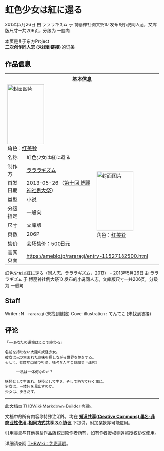 # 虹色少女は紅に還る

<!-- source html: G:\repos\THBWiki-Markdown-Builder\THBWikiMarkdown\Temp\main\f\f8\ns0%3A%E8%99%B9%E8%89%B2%E5%B0%91%E5%A5%B3%E3%81%AF%E7%B4%85%E3%81%AB%E9%82%84%E3%82%8B.html -->

2013年5月26日 由 ラララギズム 于 博丽神社例大祭10 发布的小说同人志，文库版尺寸一共206页，分级为 一般向

本页是关于东方Project  
 **二次创作同人志 (未找到链接)** 的词条
## 作品信息

<table><tbody><tr><th colspan="3">基本信息</th></tr><tr><td class="cover-artwork-mobile" colspan="2"><a href="./文件-虹色少女は紅に還る封面.jpg.md" class="image" title="封面图片"><img alt="封面图片" src="https://upload.thwiki.cc/thumb/b/b2/%E8%99%B9%E8%89%B2%E5%B0%91%E5%A5%B3%E3%81%AF%E7%B4%85%E3%81%AB%E9%82%84%E3%82%8B%E5%B0%81%E9%9D%A2.jpg/120px-%E8%99%B9%E8%89%B2%E5%B0%91%E5%A5%B3%E3%81%AF%E7%B4%85%E3%81%AB%E9%82%84%E3%82%8B%E5%B0%81%E9%9D%A2.jpg" decoding="async" loading="lazy" width="120" height="196" srcset="https://upload.thwiki.cc/thumb/b/b2/%E8%99%B9%E8%89%B2%E5%B0%91%E5%A5%B3%E3%81%AF%E7%B4%85%E3%81%AB%E9%82%84%E3%82%8B%E5%B0%81%E9%9D%A2.jpg/180px-%E8%99%B9%E8%89%B2%E5%B0%91%E5%A5%B3%E3%81%AF%E7%B4%85%E3%81%AB%E9%82%84%E3%82%8B%E5%B0%81%E9%9D%A2.jpg 1.5x, https://upload.thwiki.cc/thumb/b/b2/%E8%99%B9%E8%89%B2%E5%B0%91%E5%A5%B3%E3%81%AF%E7%B4%85%E3%81%AB%E9%82%84%E3%82%8B%E5%B0%81%E9%9D%A2.jpg/241px-%E8%99%B9%E8%89%B2%E5%B0%91%E5%A5%B3%E3%81%AF%E7%B4%85%E3%81%AB%E9%82%84%E3%82%8B%E5%B0%81%E9%9D%A2.jpg 2x" data-file-width="800" data-file-height="1302"></a><div class="cover-char">角色：<a href="./红美铃.md" title="红美铃">红美铃</a></div></td>
</tr><tr><td class="label">名称</td><td colspan="2"> 虹色少女は紅に還る </td></tr><tr><td class="label">制作方</td><td><a href="./ラララギズム.md" title="ラララギズム">ラララギズム</a></td><td class="cover-artwork" rowspan="7" style="min-width:196px;"><a href="./文件-虹色少女は紅に還る封面.jpg.md" class="image" title="封面图片"><img alt="封面图片" src="https://upload.thwiki.cc/thumb/b/b2/%E8%99%B9%E8%89%B2%E5%B0%91%E5%A5%B3%E3%81%AF%E7%B4%85%E3%81%AB%E9%82%84%E3%82%8B%E5%B0%81%E9%9D%A2.jpg/120px-%E8%99%B9%E8%89%B2%E5%B0%91%E5%A5%B3%E3%81%AF%E7%B4%85%E3%81%AB%E9%82%84%E3%82%8B%E5%B0%81%E9%9D%A2.jpg" decoding="async" loading="lazy" width="120" height="196" srcset="https://upload.thwiki.cc/thumb/b/b2/%E8%99%B9%E8%89%B2%E5%B0%91%E5%A5%B3%E3%81%AF%E7%B4%85%E3%81%AB%E9%82%84%E3%82%8B%E5%B0%81%E9%9D%A2.jpg/180px-%E8%99%B9%E8%89%B2%E5%B0%91%E5%A5%B3%E3%81%AF%E7%B4%85%E3%81%AB%E9%82%84%E3%82%8B%E5%B0%81%E9%9D%A2.jpg 1.5x, https://upload.thwiki.cc/thumb/b/b2/%E8%99%B9%E8%89%B2%E5%B0%91%E5%A5%B3%E3%81%AF%E7%B4%85%E3%81%AB%E9%82%84%E3%82%8B%E5%B0%81%E9%9D%A2.jpg/241px-%E8%99%B9%E8%89%B2%E5%B0%91%E5%A5%B3%E3%81%AF%E7%B4%85%E3%81%AB%E9%82%84%E3%82%8B%E5%B0%81%E9%9D%A2.jpg 2x" data-file-width="800" data-file-height="1302"></a><div class="cover-char">角色：<a href="./红美铃.md" title="红美铃">红美铃</a></div></td>
</tr><tr><td class="label">首发日期</td><td>2013-05-26&#160;（<a href="/展会作品列表?e=%E5%8D%9A%E4%B8%BD%E7%A5%9E%E7%A4%BE%E4%BE%8B%E5%A4%A7%E7%A5%AD%2310">第十回 博麗神社例大祭</a>）</td></tr><tr><td class="label">类型</td><td>小说</td></tr><tr><td class="label">分级指定</td><td>一般向</td></tr><tr><td class="label">尺寸</td><td>文库版</td></tr><tr><td class="label">页数</td><td>206P</td></tr><tr><td class="label">售价</td><td>会场售价：500日元</td></tr>
<tr><td class="label">官网页面</td><td colspan="2"><a rel="nofollow" class="external free" href="https://ameblo.jp/rararagi/entry-11527182500.html">https://ameblo.jp/rararagi/entry-11527182500.html</a></td></tr></tbody></table>

虹色少女は紅に還る（同人志，ラララギズム，2013） - 2013年5月26日 由 ラララギズム 于 博丽神社例大祭10 发布的小说同人志，文库版尺寸一共206页，分级为 一般向
## Staff
Writer
: N　rararagi (未找到链接)
Cover illustration
: てんてこ (未找到链接)

## 评论
```
「──あなたの運命はここで終わる」

名前を持たない大陸の妖怪少女。
彼女は己の生まれた意味を探しながら世界を旅をする。
そして、彼女が出会うのは、様々な人々と残酷な『運命』

　　　──私は一体何なのか？

妖怪として生まれ、妖怪として生き、そして朽ちて行く事に。
少女は、一体何を見出すのか。
少女は、歩きだす。
```

  
  

  





---

此文档由 [THBWiki-Markdown-Builder](https://github.com/Delsin-Yu/THBWiki-Markdown-Builder) 构建。

文档中的所有内容除特殊注明外，均在 [**知识共享(Creative Commons) 署名-非商业性使用-相同方式共享 3.0 协议**](https://creativecommons.org/licenses/by-sa/3.0/deed.zh-hans) 下提供，附加条款亦可能应用。

引用类型与其他类型作品版权归原作者所有，如有作者授权则遵照授权协议使用。

详细请查阅 [THBWiki：免责声明](https://thbwiki.cc/THBWiki:%E5%85%8D%E8%B4%A3%E5%A3%B0%E6%98%8E)。

